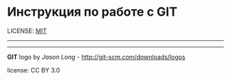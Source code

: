 # Инструкция по работе с GIT

LICENSE: [MIT](./license.md)

---


---

**GIT** logo by *Jason Long* - http://git-scm.com/downloads/logos



license: CC BY 3.0
